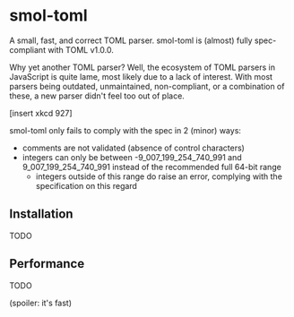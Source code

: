 # smol-toml
A small, fast, and correct TOML parser. smol-toml is (almost) fully spec-compliant with TOML v1.0.0.

Why yet another TOML parser? Well, the ecosystem of TOML parsers in JavaScript is quite lame, most likely due to a
lack of interest. With most parsers being outdated, unmaintained, non-compliant, or a combination of these, a new
parser didn't feel too out of place.

[insert xkcd 927]

smol-toml only fails to comply with the spec in 2 (minor) ways:
- comments are not validated (absence of control characters)
- integers can only be between -9_007_199_254_740_991 and 9_007_199_254_740_991 instead of the recommended full 64-bit range
	- integers outside of this range do raise an error, complying with the specification on this regard

## Installation
TODO

## Performance
TODO

(spoiler: it's fast)
